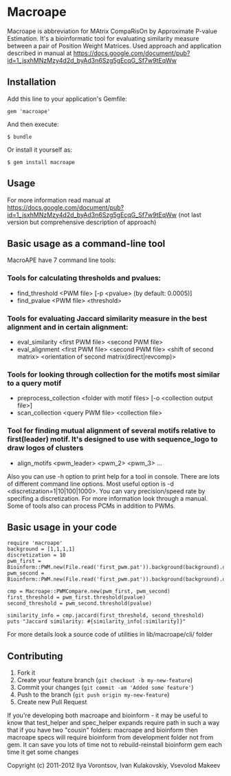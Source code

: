 # Macroape

Macroape is abbreviation for MAtrix CompaRisOn by Approximate P-value Estimation. It's a bioinformatic tool for evaluating similarity measure between a pair of Position Weight Matrices. Used approach and application described in manual at https://docs.google.com/document/pub?id=1_jsxhMNzMzy4d2d_byAd3n6Szg5gEcqG_Sf7w9tEqWw

## Installation

Add this line to your application's Gemfile:

    gem 'macroape'

And then execute:

    $ bundle

Or install it yourself as:

    $ gem install macroape

## Usage
  For more information read manual at https://docs.google.com/document/pub?id=1_jsxhMNzMzy4d2d_byAd3n6Szg5gEcqG_Sf7w9tEqWw (not last version but comprehensive description of approach)

## Basic usage as a command-line tool
  MacroAPE have 7 command line tools:
  
### Tools for calculating thresholds and pvalues:
  * find_threshold \<PWM file\> [-p \<pvalue\> (by default: 0.0005)]
  * find_pvalue \<PWM file\> \<threshold\>
  
### Tools for evaluating Jaccard similarity measure in the best alignment and in certain alignment:
  * eval_similarity \<first PWM file\> \<second PWM file\>
  * eval_alignment \<first PWM file\> \<second PWM file\> \<shift of second matrix\> \<orientation of second matrix(direct|revcomp)\>
  
### Tools for looking through collection for the motifs most similar to a query motif
  * preprocess_collection \<folder with motif files\> [-o \<collection output file\>]
  * scan_collection \<query PWM file\> \<collection file\>
  
### Tool for finding mutual alignment of several motifs relative to first(leader) motif. It's designed to use with sequence_logo to draw logos of clusters
  * align_motifs \<pwm_leader\> \<pwm_2\> \<pwm_3\> ...
  
  Also you can use -h option to print help for a tool in console.
  There are lots of different command line options. Most useful option is -d <discretization=1|10|100|1000>. You can vary precision/speed rate by specifing a discretization. For more information look through a manual.
  Some of tools also can process PCMs in addition to PWMs.

## Basic usage in your code
    require 'macroape'
    background = [1,1,1,1]
    discretization = 10
    pwm_first = Bioinform::PWM.new(File.read('first_pwm.pat')).background(background).discrete(discretization)
    pwm_second = Bioinform::PWM.new(File.read('first_pwm.pat')).background(background).discrete(discretization)
    
    cmp = Macroape::PWMCompare.new(pwm_first, pwm_second)
    first_threshold = pwm_first.threshold(pvalue)
    second_threshold = pwm_second.threshold(pvalue)
    
    similarity_info = cmp.jaccard(first_threshold, second_threshold)
    puts "Jaccard similarity: #{similarity_info[:similarity]}"
    
  For more details look a source code of utilities in lib/macroape/cli/ folder

## Contributing
  
1. Fork it
2. Create your feature branch (`git checkout -b my-new-feature`)
3. Commit your changes (`git commit -am 'Added some feature'`)
4. Push to the branch (`git push origin my-new-feature`)
5. Create new Pull Request

If you're developing both macroape and bioinform - it may be useful to know that test_helper and spec_helper expands require path in such a way that if you have two "cousin" folders: macroape and bioinform then macroape specs will require bioinform from development folder not from gem. It can save you lots of time not to rebuild-reinstall bioinform gem each time it get some changes

Copyright (c) 2011-2012 Ilya Vorontsov, Ivan Kulakovskiy, Vsevolod Makeev
